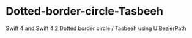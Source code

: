 # Dotted-border-circle-Tasbeeh
Swift 4 and Swift 4.2 Dotted border circle / Tasbeeh using UIBezierPath
